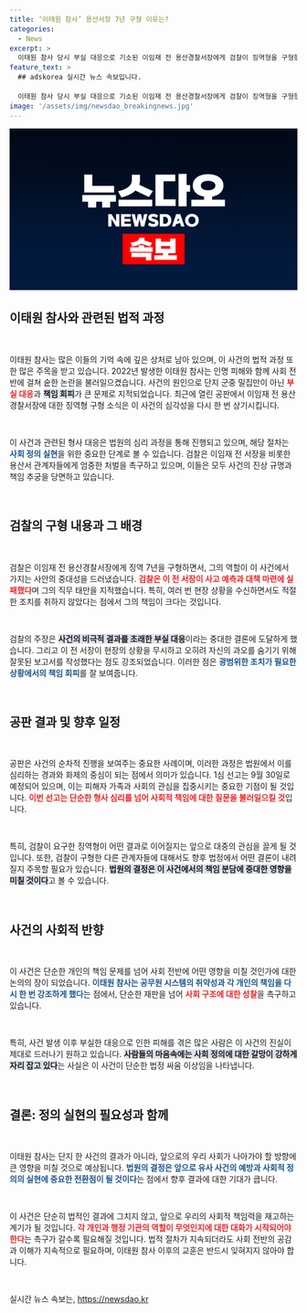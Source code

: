 ```yaml
---
title: ‘이태원 참사’ 용산서장 7년 구형 이유는?
categories:
  - News
excerpt: >
  이태원 참사 당시 부실 대응으로 기소된 이임재 전 용산경찰서장에게 검찰이 징역형을 구형했습니다. 검찰은 사고의 가장 큰 책임자라며 그가 기회를 무시하고 보고서를 작성해 은폐했다고 주장했습니다. 판결은 9월 30일에 내려질 예정입니다.
feature_text: >
  ## adskorea 실시간 뉴스 속보입니다.

  이태원 참사 당시 부실 대응으로 기소된 이임재 전 용산경찰서장에게 검찰이 징역형을 구형했습니다. 검찰은 사고의 가장 큰 책임자라며 그가 기회를 무시하고 보고서를 작성해 은폐했다고 주장했습니다. 판결은 9월 30일에 내려질 예정입니다.
image: '/assets/img/newsdao_breakingnews.jpg'
---
```


<p><img src="/assets/img/newsdao_breakingnews.jpg" alt="adskorea 속보" /></p>

<h2 data-ke-size="size26">이태원 참사와 관련된 법적 과정</h2>

<p data-ke-size="size16">&nbsp;</p>

<p>이태원 참사는 많은 이들의 기억 속에 깊은 상처로 남아 있으며, 이 사건의 법적 과정 또한 많은 주목을 받고 있습니다. 2022년 발생한 이태원 참사는 인명 피해와 함께 사회 전반에 걸쳐 숱한 논란을 불러일으켰습니다. 사건의 원인으로 단지 군중 밀집만이 아닌 <b><span style="color: #ee2323;">부실 대응</span></b>과 <b><span style="background-color: #21538527;">책임 회피</span></b>가 큰 문제로 지적되었습니다. 최근에 열린 공판에서 이임재 전 용산경찰서장에 대한 징역형 구형 소식은 이 사건의 심각성을 다시 한 번 상기시킵니다.</p>

<p data-ke-size="size16">&nbsp;</p>

<p>이 사건과 관련된 형사 대응은 법원의 심리 과정을 통해 진행되고 있으며, 해당 절차는 <b><span style="color: #1a5490;">사회 정의 실현</span></b>을 위한 중요한 단계로 볼 수 있습니다. 검찰은 이임재 전 서장을 비롯한 용산서 관계자들에게 엄중한 처벌을 촉구하고 있으며, 이들은 모두 사건의 진상 규명과 책임 추궁을 당면하고 있습니다.</p>

<p data-ke-size="size16">&nbsp;</p>

<h2 data-ke-size="size26">검찰의 구형 내용과 그 배경</h2>

<p data-ke-size="size16">&nbsp;</p>

<p>검찰은 이임재 전 용산경찰서장에게 징역 7년을 구형하면서, 그의 역할이 이 사건에서 가지는 사안의 중대성을 드러냈습니다. <b><span style="color: #ee2323;">검찰은 이 전 서장이 사고 예측과 대책 마련에 실패했다</span></b>며 그의 직무 태만을 지적했습니다. 특히, 여러 번 현장 상황을 수신하면서도 적절한 조치를 취하지 않았다는 점에서 그의 책임이 크다는 것입니다.</p>

<p data-ke-size="size16">&nbsp;</p>

<p>검찰의 주장은 <b><span style="background-color: #21538527;">사건의 비극적 결과를 초래한 부실 대응</span></b>이라는 중대한 결론에 도달하게 했습니다. 그리고 이 전 서장이 현장의 상황을 무시하고 오히려 자신의 과오를 숨기기 위해 잘못된 보고서를 작성했다는 점도 강조되었습니다. 이러한 점은 <b><span style="color: #1a5490;">광범위한 조치가 필요한 상황에서의 책임 회피</span></b>를 잘 보여줍니다.</p>

<p data-ke-size="size16">&nbsp;</p>

<h2 data-ke-size="size26">공판 결과 및 향후 일정</h2>

<p data-ke-size="size16">&nbsp;</p>

<p>공판은 사건의 순차적 진행을 보여주는 중요한 사례이며, 이러한 과정은 법원에서 이를 심리하는 경과와 화제의 중심이 되는 점에서 의미가 있습니다. 1심 선고는 9월 30일로 예정되어 있으며, 이는 피해자 가족과 사회의 관심을 집중시키는 중요한 기점이 될 것입니다. <b><span style="color: #ee2323;">이번 선고는 단순한 형사 심리를 넘어 사회적 책임에 대한 질문을 불러일으킬 것</span></b>입니다.</p>

<p data-ke-size="size16">&nbsp;</p>

<p>특히, 검찰이 요구한 징역형이 어떤 결과로 이어질지는 앞으로 대중의 관심을 끌게 될 것입니다. 또한, 검찰이 구형한 다른 관계자들에 대해서도 향후 법정에서 어떤 결론이 내려질지 주목할 필요가 있습니다. <b><span style="background-color: #21538527;">법원의 결정은 이 사건에서의 책임 분담에 중대한 영향을 미칠 것이다</span></b>고 볼 수 있습니다.</p>

<p data-ke-size="size16">&nbsp;</p>

<h2 data-ke-size="size26">사건의 사회적 반향</h2>

<p data-ke-size="size16">&nbsp;</p>

<p>이 사건은 단순한 개인의 책임 문제를 넘어 사회 전반에 어떤 영향을 미칠 것인가에 대한 논의의 장이 되었습니다. <b><span style="color: #1a5490;">이태원 참사는 공무원 시스템의 취약성과 각 개인의 책임을 다시 한 번 강조하게 했다</span></b>는 점에서, 단순한 재판을 넘어 <b><span style="color: #ee2323;">사회 구조에 대한 성찰</span></b>을 촉구하고 있습니다.</p>

<p data-ke-size="size16">&nbsp;</p>

<p>특히, 사건 발생 이후 부실한 대응으로 인한 피해를 겪은 많은 사람은 이 사건의 진실이 제대로 드러나기 원하고 있습니다. <b><span style="background-color: #21538527;">사람들의 마음속에는 사회 정의에 대한 갈망이 강하게 자리 잡고 있다</span></b>는 사실은 이 사건이 단순한 법정 싸움 이상임을 나타냅니다.</p>

<p data-ke-size="size16">&nbsp;</p>

<h2 data-ke-size="size26">결론: 정의 실현의 필요성과 함께</h2>

<p data-ke-size="size16">&nbsp;</p>

<p>이태원 참사는 단지 한 사건의 결과가 아니라, 앞으로의 우리 사회가 나아가야 할 방향에 큰 영향을 미칠 것으로 예상됩니다. <b><span style="color: #1a5490;">법원의 결정은 앞으로 유사 사건의 예방과 사회적 정의의 실현에 중요한 전환점이 될 것이다</span></b>는 점에서 향후 결과에 대한 기대가 큽니다.</p>

<p data-ke-size="size16">&nbsp;</p>

<p>이 사건은 단순히 법적인 결과에 그치지 않고, 앞으로 우리의 사회적 책임력을 재고하는 계기가 될 것입니다. <b><span style="color: #ee2323;">각 개인과 행정 기관의 역할이 무엇인지에 대한 대화가 시작되어야 한다</span></b>는 촉구가 갈수록 필요해질 것입니다. 법적 절차가 지속되더라도 사회 전반의 공감과 이해가 지속적으로 필요하며, 이태원 참사 이후의 교훈은 반드시 잊혀지지 않아야 합니다.</p>

<p data-ke-size="size16">&nbsp;</p>
실시간 뉴스 속보는, <a href="https://newsdao.kr" rel="dofollow">https://newsdao.kr</a>


